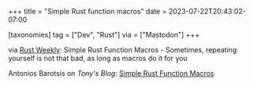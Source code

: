 +++
title = "Simple Rust function macros"
date = 2023-07-22T20:43:02-07:00

[taxonomies]
tag = ["Dev", "Rust"]
via = ["Mastodon"]
+++

via [Rust Weekly](https://mastodon.social/@rust_discussions/110759456083571347): Simple Rust Function Macros - Sometimes, repeating yourself is not that bad, as long as macros do it for you

<!-- more -->

Antonios Barotsis on _Tony's Blog_: [Simple Rust Function Macros](https://antoniosbarotsis.github.io/posts/simple_rust_macros/)
